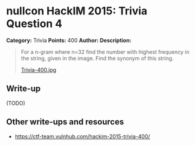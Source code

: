 # nullcon HackIM 2015: Trivia Question 4

**Category:** Trivia
**Points:** 400
**Author:**
**Description:**

>For a n-gram where n=32 find the number with highest frequency in the string, given in the image. Find the synonym of this string.
>
>	[Trivia-400.jpg](Trivia-400.jpg)

## Write-up

(TODO)

## Other write-ups and resources

* <https://ctf-team.vulnhub.com/hackim-2015-trivia-400/>
